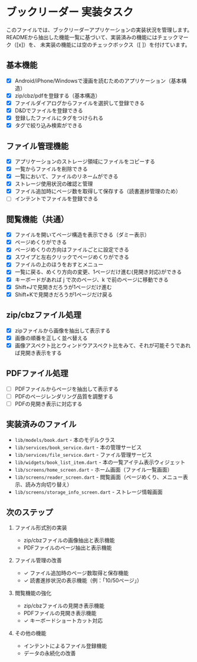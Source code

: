 # ブックリーダー 実装タスク

このファイルでは、ブックリーダーアプリケーションの実装状況を管理します。
READMEから抽出した機能一覧に基づいて、実装済みの機能にはチェックマーク（[x]）を、
未実装の機能には空のチェックボックス（[ ]）を付けています。

## 基本機能

- [x] Android/iPhone/Windowsで漫画を読むためのアプリケーション（基本構造）
- [x] zip/cbz/pdfを登録する（基本構造）
- [x] ファイルダイアログからファイルを選択して登録できる
- [x] D&Dでファイルを登録できる
- [x] 登録したファイルにタグをつけられる
- [x] タグで絞り込み検索ができる

## ファイル管理機能

- [x] アプリケーションのストレージ領域にファイルをコピーする
- [x] 一覧からファイルを削除できる
- [x] 一覧において、ファイルのリネームができる
- [x] ストレージ使用状況の確認と管理
- [x] ファイル追加時にページ数を取得して保存する（読書進捗管理のため）
- [ ] インテントでファイルを登録できる

## 閲覧機能（共通）

- [x] ファイルを開いてページ構造を表示できる（ダミー表示）
- [x] ページめくりができる
- [x] ページめくりの方向はファイルごとに設定できる
- [x] スワイプと左右クリックでページめくりができる
- [x] ファイルの上のほうをおすとメニュー
- [x] 一覧に戻る、めくり方向の変更、1ページだけ進む(見開き対応)ができる
- [x] キーボードがあれば j で次のページ、k で前のページに移動できる
- [x] Shift+Jで見開きだろうが1ページだけ進む
- [x] Shift+Kで見開きだろうが1ページだけ戻る

## zip/cbzファイル処理

- [x] zipファイルから画像を抽出して表示する
- [x] 画像の順番を正しく並べ替える
- [x] 画像アスペクト比とウィンドウアスペクト比をみて、それが可能そうであれば見開き表示をする

## PDFファイル処理

- [ ] PDFファイルからページを抽出して表示する
- [ ] PDFのページレンダリング品質を調整する
- [ ] PDFの見開き表示に対応する

## 実装済みのファイル

- `lib/models/book.dart` - 本のモデルクラス
- `lib/services/book_service.dart` - 本の管理サービス
- `lib/services/file_service.dart` - ファイル管理サービス
- `lib/widgets/book_list_item.dart` - 本の一覧アイテム表示ウィジェット
- `lib/screens/home_screen.dart` - ホーム画面（ファイル一覧画面）
- `lib/screens/reader_screen.dart` - 閲覧画面（ページめくり、メニュー表示、読み方向切り替え）
- `lib/screens/storage_info_screen.dart` - ストレージ情報画面

## 次のステップ

1. ファイル形式別の実装
   - zip/cbzファイルの画像抽出と表示機能
   - PDFファイルのページ抽出と表示機能

2. ファイル管理の改善
   - ✓ ファイル追加時のページ数取得と保存機能
   - ✓ 読書進捗状況の表示機能（例：「10/50ページ」）

3. 閲覧機能の強化
   - zip/cbzファイルの見開き表示機能
   - PDFファイルの見開き表示機能
   - ✓ キーボードショートカット対応

4. その他の機能
   - インテントによるファイル登録機能
   - データの永続化の改善